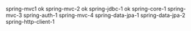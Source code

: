 spring-mvc1 ok
spring-mvc-2 ok
spring-jdbc-1 ok
spring-core-1
spring-mvc-3
spring-auth-1
spring-mvc-4
spring-data-jpa-1
spring-data-jpa-2
spring-http-client-1
